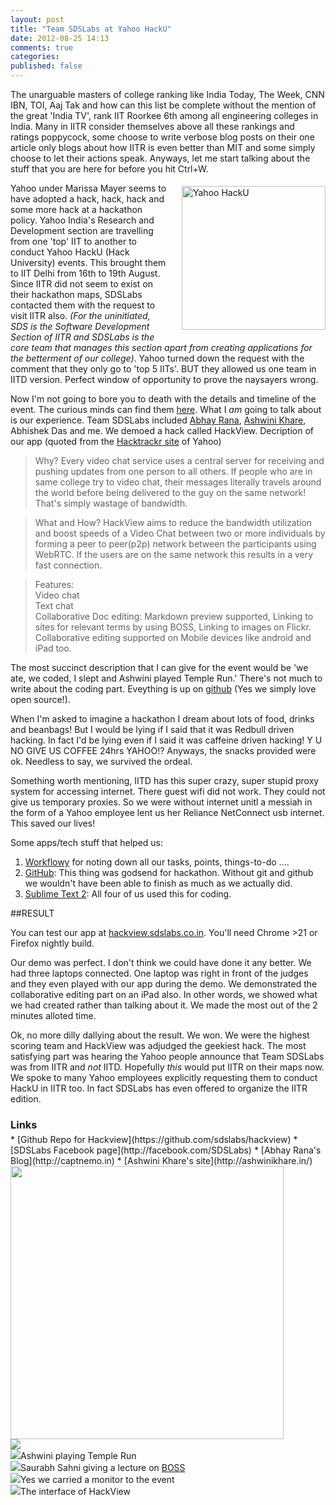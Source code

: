 ```yaml
---
layout: post
title: "Team SDSLabs at Yahoo HackU"
date: 2012-08-25 14:13
comments: true
categories: 
published: false
---
```

The unarguable masters of college ranking like India Today, The Week, CNN IBN, TOI, Aaj Tak and how can this list be complete without the mention of the great 'India TV', rank IIT Roorkee 6th among all engineering colleges in India. Many in IITR consider themselves above all these rankings and ratings poppycock, some choose to write verbose blog posts on their one article only blogs about how IITR is even better than MIT and some simply choose to let their actions speak. Anyways, let me start talking about the stuff that you are here for before you hit Ctrl+W.

<img title="Yahoo HackU" src="/images/posts/hacku/pic1.jpg" style="float: right; margin: 5px 0px 20px 20px; width: 230px;"/>

Yahoo under Marissa Mayer seems to have adopted a hack, hack, hack and some more hack at a hackathon policy. Yahoo India's Research and Development section are travelling from one 'top' IIT to another to conduct Yahoo HackU (Hack University) events. This brought them to IIT Delhi from 16th to 19th August. Since IITR did not seem to exist on their hackathon maps, SDSLabs contacted them with the request to visit IITR also. _(For the uninitiated, SDS is the Software Development Section of IITR and SDSLabs is the core team that manages this section apart from creating applications for the betterment of our college)_. Yahoo turned down the request with the comment that they only go to 'top 5 IITs'. BUT they allowed us one team in IITD version. Perfect window of opportunity to prove the naysayers wrong.

<!--more-->

Now I'm not going to bore you to death with the details and timeline of the event. The curious minds can find them [here](http://in.hacku.yahoo.com/ 'Yahoo India HackU'). What I _am_ going to talk about is our experience. Team SDSLabs included [Abhay Rana](http://captnemo.in 'Abhay Rana'), [Ashwini Khare](http://ashwinikhare.in 'Ashwini Khare'), Abhishek Das and me. We demoed a hack called HackView. Decription of our app (quoted from the [Hacktrackr site](http://hacks.developer.yahoo.com/hack/iit-delhi-hacku-2012/hackview/event_3/hack_262) of Yahoo)

>Why? 
Every video chat service uses a central server for receiving and pushing updates from one person to all others. If people who are in same college try to video chat, their messages literally travels around the world before being delivered to the guy on the same network! That's simply wastage of bandwidth.

>What and How?
HackView aims to reduce the bandwidth utilization and boost speeds of a Video Chat between two or more individuals by forming a peer to peer(p2p) network between the participants using WebRTC. If the users are on the same network this results in a very fast connection.

>Features:<br />
>Video chat<br />
Text chat<br />
Collaborative Doc editing:
Markdown preview supported,
Linking to sites for relevant terms by using BOSS,
Linking to images on Flickr.<br />
Collaborative editing supported on Mobile devices like android and iPad too. 

The most succinct description that I can give for the event would be 'we ate, we coded, I slept and Ashwini played Temple Run.'
There's not much to write about the coding part. Eveything is up on [github](https://github.com/sdslabs/hackview) (Yes we simply love open source!).

When I'm asked to imagine a hackathon I dream about lots of food, drinks and beanbags! But I would be lying if I said that it was Redbull driven hacking. In fact I'd be lying even if I said it was caffeine driven hacking! Y U NO GIVE US COFFEE 24hrs YAHOO!? Anyways, the snacks provided were ok. Needless to say, we survived the ordeal. 

Something worth mentioning, IITD has this super crazy, super stupid proxy system for accessing internet. There guest wifi did not work. They could not give us temporary proxies. So we were without internet unitl a messiah in the form of a Yahoo employee lent us her Reliance NetConnect usb internet. This saved our lives!


Some apps/tech stuff that helped us:

1. [Workflowy](https://workflowy.com/?ref=4f016a3) for noting down all our tasks, points, things-to-do ....
2. [GitHub](http://github.com/sdslabs): This thing was godsend for hackathon. Without git and github we wouldn't have been able to finish as much as we actually did.
3. [Sublime Text 2](http://www.sublimetext.com/2): All four of us used this for coding. 

##RESULT

You can test our app at [hackview.sdslabs.co.in](http://hackview.sdslabs.co.in). You'll need Chrome >21 or Firefox nightly build.

Our demo was perfect. I don't think we could have done it any better. We had three laptops connected. One laptop was right in front of the judges and they even played with our app during the demo. We demonstrated the collaborative editing part on an iPad also. In other words, we showed what we had created rather than talking about it. We made the most out of the 2 minutes alloted time.

Ok, no more dilly dallying about the result. We won. We were the highest scoring team and HackView was adjudged the geekiest hack. 
The most satisfying part was hearing the Yahoo people announce that Team SDSLabs was from IITR and *not* IITD. Hopefully _this_ would put IITR on their maps now. We spoke to many Yahoo employees explicitly requesting them to conduct HackU in IITR too. In fact SDSLabs has even offered to organize the IITR edition.

<h3 style="margin-bottom: 5px">Links</h3>
* [Github Repo for Hackview](https://github.com/sdslabs/hackview)
* [SDSLabs Facebook page](http://facebook.com/SDSLabs)
* [Abhay Rana's Blog](http://captnemo.in)
* [Ashwini Khare's site](http://ashwinikhare.in/) 

<div class="aligncenter"><img src="/images/posts/hacku/pic2.jpg" style="height: 437px; margin-right: 70px;" /><img src="/images/posts/hacku/pic4.png" /></div> 
<div class="aligncenter"><img src="/images/posts/hacku/pic3.jpg" /><span>Ashwini playing Temple Run</span></div> 
<div class="aligncenter"><img src="/images/posts/hacku/pic5.jpg" />Saurabh Sahni giving a lecture on <a href="http://developer.yahoo.com/search/boss/">BOSS</a></div> 
<div class="aligncenter"><img src="/images/posts/hacku/pic6.jpg" /><span>Yes we carried a monitor to the event</span></div> 
<div class="aligncenter"><img src="/images/posts/hacku/pic7.png" />The interface of HackView</div> 